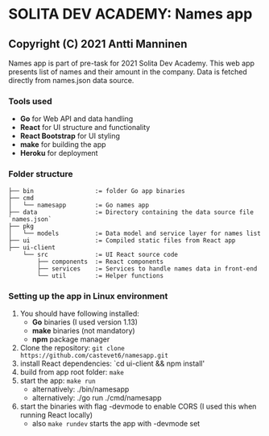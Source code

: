 # SOLITA DEV ACADEMY: Names app #
## Copyright (C) 2021 Antti Manninen ##

Names app is part of pre-task for 2021 Solita Dev Academy. This web app presents list of names and their amount in the company. Data is fetched directly from names.json data source. 

### Tools used ###
* __Go__ for Web API and data handling
* __React__ for UI structure and functionality
* __React Bootstrap__ for UI styling
* __make__ for building the app
* __Heroku__ for deployment

### Folder structure ###
```
├── bin                 := folder Go app binaries
├── cmd               
│   └── namesapp        := Go names app
├── data                := Directory containing the data source file `names.json`
├── pkg       
│   └── models          := Data model and service layer for names list
├── ui                  := Compiled static files from React app
├── ui-client
    └── src             := UI React source code
        ├── components  := React components
        ├── services    := Services to handle names data in front-end
        └── util        := Helper functions
```

### Setting up the app in Linux environment
1. You should have following installed:
    * __Go__ binaries (I used version 1.13)
    * __make__ binaries (not mandatory)
    * __npm__ package manager
2. Clone the repository: `git clone https://github.com/castevet6/namesapp.git`
3. install React dependencies: `cd ui-client && npm install'
4. build from app root folder: `make`
5. start the app: `make run`
    * alternatively: ./bin/namesapp
    * alternatively: ./go run ./cmd/namesapp
6. start the binaries with flag -devmode to enable CORS (I used this when running React locally)
    * also `make rundev` starts the app with -devmode set
